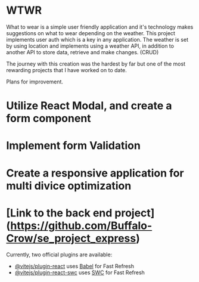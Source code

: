 # WTWR

What to wear is a simple user friendly application and it's technology makes suggestions on what to wear depending on the weather.
This project implements user auth which is a key in any application.
The weather is set by using location and implements using a weather API, in addition to another API to store data, retrieve and make changes. (CRUD)

The journey with this creation was the hardest by far but one of the most rewarding projects that I have worked on to date.

Plans for improvement.

# Utilize React Modal, and create a form component

# Implement form Validation

# Create a responsive application for multi divice optimization

# [Link to the back end project] (https://github.com/Buffalo-Crow/se_project_express)

Currently, two official plugins are available:

- [@vitejs/plugin-react](https://github.com/vitejs/vite-plugin-react/blob/main/packages/plugin-react/README.md) uses [Babel](https://babeljs.io/) for Fast Refresh
- [@vitejs/plugin-react-swc](https://github.com/vitejs/vite-plugin-react-swc) uses [SWC](https://swc.rs/) for Fast Refresh
